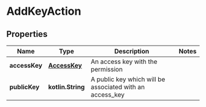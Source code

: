 
# AddKeyAction

## Properties
| Name | Type | Description | Notes |
| ------------ | ------------- | ------------- | ------------- |
| **accessKey** | [**AccessKey**](AccessKey.md) | An access key with the permission |  |
| **publicKey** | **kotlin.String** | A public key which will be associated with an access_key |  |



